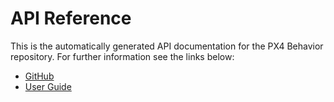 # API Reference

This is the automatically generated API documentation for the PX4 Behavior repository. For further information see the links below:

- [GitHub](https://github.com/robin-mueller/px4-behavior)
- [User Guide](https://robin-mueller.github.io/px4-behavior-docs/welcome)